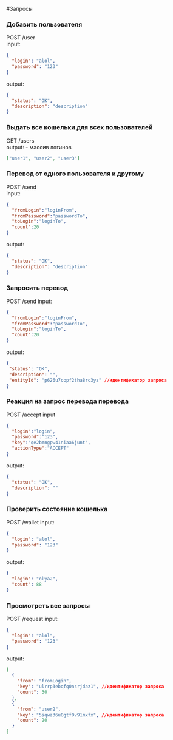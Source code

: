 #Запросы 
### Добавить пользователя 
POST /user\
input: 
```json
{
  "login": "alol",
  "password": "123"
}
```
output: 
```json
{
  "status": "OK",
  "description": "description"
}
```
    	

### Выдать все кошельки для всех пользователей
GET /users\
output: - массив логинов
```json
["user1", "user2", "user3"] 
```

### Перевод от одного пользователя к другому
POST /send\
input: 
```json
{
  "fromLogin":"loginFrom",
  "fromPassword":"passwordTo",
  "toLogin":"loginTo",
  "count":20
}
```

output: 
```json
{
  "status": "OK",
  "description": "description"
}
```


### Запросить перевод
POST /send
input: 
```json
{
  "fromLogin":"loginFrom",
  "fromPassword":"passwordTo",
  "toLogin":"loginTo",
  "count":20
}
```

output:
 ```json
 {
  "status": "OK",
  "description": "",
  "entityId": "p626u7copf2tha8rc3yz" //идентификатор запроса
}
```

### Реакция на запрос перевода перевода 
POST /accept
input 
```json
{
  "login":"login",
  "password":"123",
  "key":"qe2bmngpw41niaa6junt",
  "actionType":"ACCEPT"
}
```
output: 
```json
{
  "status": "OK",
  "description": ""
}
```

### Проверить состояние кошелька
POST /wallet
input: 
```json
{
  "login": "alol",
  "password": "123"
}
```
output:
```json
{
  "login": "olya2",
  "count": 88
}
```

### Просмотреть все запросы 
POST /request
input: 
```json
{
  "login": "alol",
  "password": "123"
}
```
output:
```json
[
  {
    "from": "fromLogin",
    "key": "ulrrp3ebqfq0nsrjdaz1", //идентификатор запроса
    "count": 30
  },
  {
    "from": "user2",
    "key": "5sqwz36u0gtf0v91mxfx", //идентификатор запроса
    "count": 20
  }
]
```







